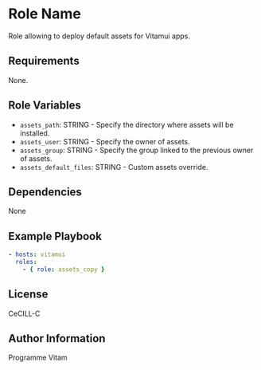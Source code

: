 Role Name
=========

Role allowing to deploy default assets for Vitamui apps.

Requirements
------------

None.

Role Variables
--------------

* `assets_path`: STRING - Specify the directory where assets will be installed.
* `assets_user`: STRING - Specify the owner of assets.
* `assets_group`: STRING - Specify the group linked to the previous owner of assets.
* `assets_default_files`: STRING - Custom assets override.

Dependencies
------------

None

Example Playbook
----------------

```yml
- hosts: vitamui
  roles:
    - { role: assets_copy }
```

License
-------

CeCILL-C

Author Information
------------------

Programme Vitam
